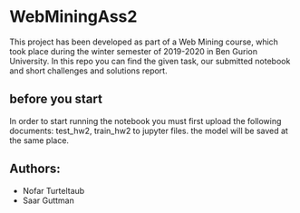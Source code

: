 # WebMiningAss2
This project has been developed as part of a Web Mining course, which took place during the winter semester of 2019-2020 in Ben Gurion University. 
In this repo you can find the given task, our submitted notebook and short challenges and solutions report.

## before you start
In order to start running the notebook you must first upload the following documents: test_hw2, train_hw2 to jupyter files.
the model will be saved at the same place.

## Authors:
  - Nofar Turteltaub
  - Saar Guttman
